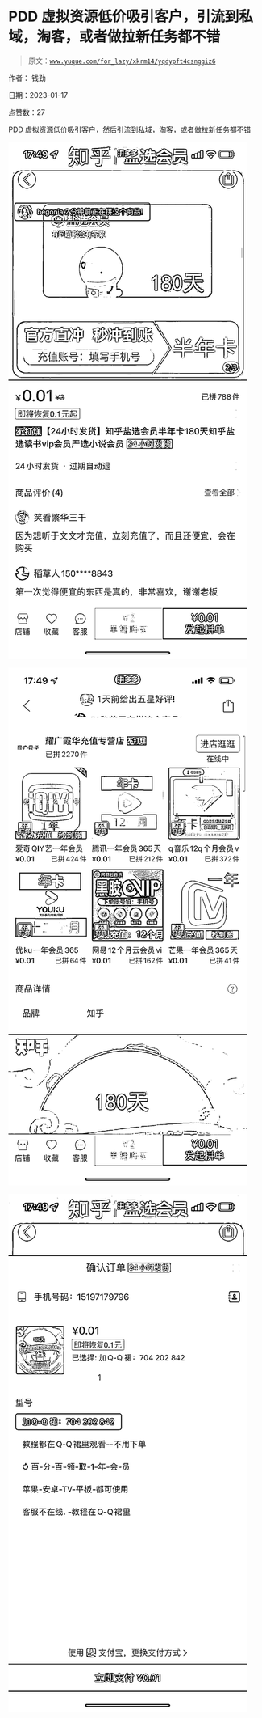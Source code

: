 # PDD 虚拟资源低价吸引客户，引流到私域，淘客，或者做拉新任务都不错

> 原文：[`www.yuque.com/for_lazy/xkrm14/yqdypft4csnggiz6`](https://www.yuque.com/for_lazy/xkrm14/yqdypft4csnggiz6)

作者： 钱劲 

日期：2023-01-17 

点赞数：27 

PDD 虚拟资源低价吸引客户，然后引流到私域，淘客，或者做拉新任务都不错 

![](img/fd440f4c67cc4d3a8678d3b759555fd8.png) 

![](img/593c8d81a549e5d7c0bdf34eada10a98.png) 

![](img/f815ce3c475deda3554edc0824adf094.png) 

